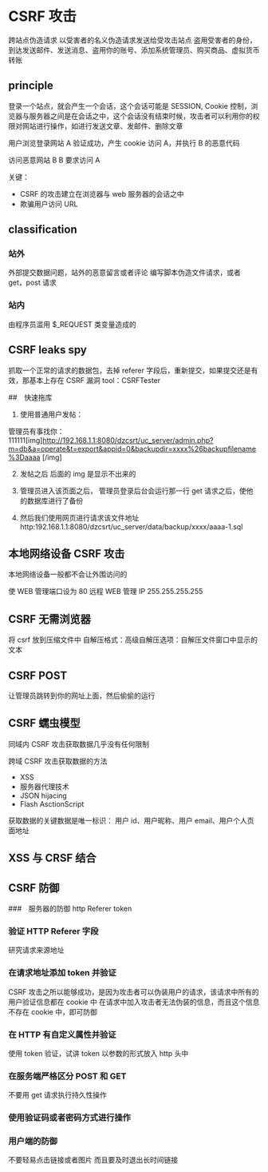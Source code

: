 # CSRF 攻击
跨站点伪造请求
以受害者的名义伪造请求发送给受攻击站点
盗用受害者的身份，到达发送邮件、发送消息、盗用你的账号、添加系统管理员、购买商品、虚拟货币转账

## principle
登录一个站点，就会产生一个会话，这个会话可能是 SESSION, Cookie 控制，浏览器与服务器之间是在会话之中，这个会话没有结束时候，攻击者可以利用你的权限对网站进行操作，如进行发送文章、发邮件、删除文章

用户浏览登录网站 A
验证成功，产生 cookie
访问 A，并执行 B 的恶意代码

访问恶意网站 B
B 要求访问 A

关键：
- CSRF 的攻击建立在浏览器与 web 服务器的会话之中
- 欺骗用户访问 URL

## classification
### 站外
外部提交数据问题，站外的恶意留言或者评论
编写脚本伪造文件请求，或者 get，post 请求

### 站内
由程序员滥用 $_REQUEST 类变量造成的

## CSRF leaks spy
抓取一个正常的请求的数据包，去掉 referer 字段后，重新提交，如果提交还是有效，那基本上存在 CSRF 漏洞
tool：CSRFTester


##　快速拖库
1. 使用普通用户发帖：

管理员有事找你：
111111[img]http://192.168.1.1:8080/dzcsrt/uc_server/admin.php?m=db&a=operate&t=export&appid=0&backupdir=xxxx%26backupfilename%3Daaaa [/img]

2. 发帖之后 后面的 img 是显示不出来的

3. 管理员进入该页面之后， 管理员登录后台会运行那一行 get 请求之后，使他的数据库进行了备份

4. 然后我们使用网页进行请求该文件地址 http:192.168.1.1:8080/dzcsrt/uc_server/data/backup/xxxx/aaaa-1.sql


## 本地网络设备 CSRF 攻击
本地网络设备一般都不会让外围访问的

使 WEB 管理端口设为 80  远程 WEB 管理 IP 255.255.255.255


## CSRF 无需浏览器
将 csrf 放到压缩文件中
自解压格式：高级自解压选项：自解压文件窗口中显示的文本

## CSRF POST
让管理员跳转到你的网址上面，然后偷偷的运行

## CSRF 蠕虫模型
同域内 CSRF 攻击获取数据几乎没有任何限制

跨域 CSRF 攻击获取数据的方法
- XSS
- 服务器代理技术
- JSON hijacing
- Flash AsctionScript

获取数据的关键数据是唯一标识：
用户 id、用户昵称、用户 email、用户个人页面地址

## XSS 与 CRSF 结合


## CSRF 防御

###　服务器的防御
http Referer token

### 验证 HTTP Referer 字段
研究请求来源地址

### 在请求地址添加 token 并验证
CSRF 攻击之所以能够成功，是因为攻击者可以伪装用户的请求，该请求中所有的用户验证信息都在 cookie 中
在请求中加入攻击者无法伪装的信息，而且这个信息不存在 cookie 中，即可防御


### 在 HTTP 有自定义属性并验证
使用 token 验证，试讲 token 以参数的形式放入 http 头中

### 在服务端严格区分 POST 和 GET
不要用 get 请求执行持久性操作

### 使用验证码或者密码方式进行操作

### 用户端的防御
不要轻易点击链接或者图片
而且要及时退出长时间链接
